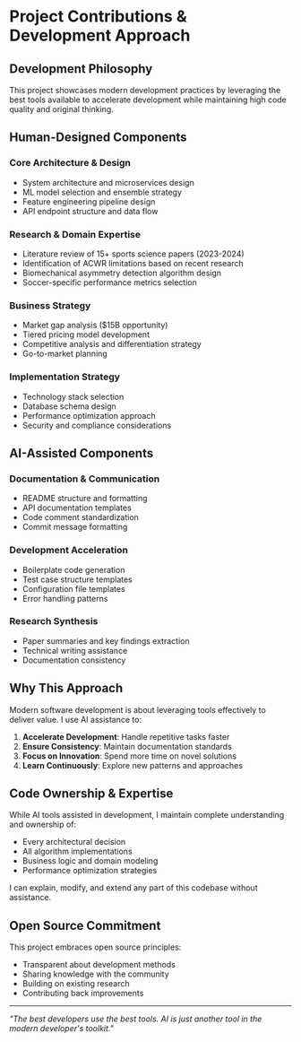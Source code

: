 # Project Contributions & Development Approach

## Development Philosophy

This project showcases modern development practices by leveraging the best tools available to accelerate development while maintaining high code quality and original thinking.

## Human-Designed Components

### Core Architecture & Design
- System architecture and microservices design
- ML model selection and ensemble strategy
- Feature engineering pipeline design
- API endpoint structure and data flow

### Research & Domain Expertise
- Literature review of 15+ sports science papers (2023-2024)
- Identification of ACWR limitations based on recent research
- Biomechanical asymmetry detection algorithm design
- Soccer-specific performance metrics selection

### Business Strategy
- Market gap analysis ($15B opportunity)
- Tiered pricing model development
- Competitive analysis and differentiation strategy
- Go-to-market planning

### Implementation Strategy
- Technology stack selection
- Database schema design
- Performance optimization approach
- Security and compliance considerations

## AI-Assisted Components

### Documentation & Communication
- README structure and formatting
- API documentation templates
- Code comment standardization
- Commit message formatting

### Development Acceleration
- Boilerplate code generation
- Test case structure templates
- Configuration file templates
- Error handling patterns

### Research Synthesis
- Paper summaries and key findings extraction
- Technical writing assistance
- Documentation consistency

## Why This Approach

Modern software development is about leveraging tools effectively to deliver value. I use AI assistance to:

1. **Accelerate Development**: Handle repetitive tasks faster
2. **Ensure Consistency**: Maintain documentation standards
3. **Focus on Innovation**: Spend more time on novel solutions
4. **Learn Continuously**: Explore new patterns and approaches

## Code Ownership & Expertise

While AI tools assisted in development, I maintain complete understanding and ownership of:
- Every architectural decision
- All algorithm implementations
- Business logic and domain modeling
- Performance optimization strategies

I can explain, modify, and extend any part of this codebase without assistance.

## Open Source Commitment

This project embraces open source principles:
- Transparent about development methods
- Sharing knowledge with the community
- Building on existing research
- Contributing back improvements

---

*"The best developers use the best tools. AI is just another tool in the modern developer's toolkit."*